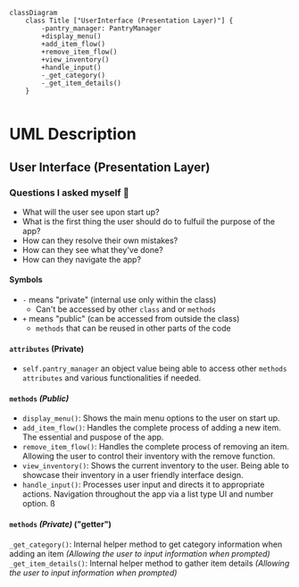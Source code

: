 ```mermaid
classDiagram
    class Title ["UserInterface (Presentation Layer)"] {
        -pantry_manager: PantryManager
        +display_menu()
        +add_item_flow()
        +remove_item_flow()
        +view_inventory()
        +handle_input()
        -_get_category()
        -_get_item_details()
    }


```

# UML Description

## User Interface (Presentation Layer)
### Questions I asked myself 🤔
- What will the user see upon start up?
- What is the first thing the user should do to fulfuil the purpose of the app?
- How can they resolve their own mistakes?
- How can they see what they've done?
- How can they navigate the app?

#### Symbols
- `-` means "private" (internal use only within the class)
    - Can't be accessed by other `class` and or `methods`
- `+` means "public" (can be accessed from outside the class)
    - `methods` that can be reused in other parts of the code

#### `attributes` (Private)
- `self.pantry_manager` an object value being able to access other `methods` `attributes` and various functionalities if needed.

#### `methods` *(Public)*
- `display_menu()`: Shows the main menu options to the user on start up.
- `add_item_flow()`: Handles the complete process of adding a new item. The essential and puspose of the app.
- `remove_item_flow()`: Handles the complete process of removing an item. Allowing the user to control their inventory with the remove function.
- `view_inventory()`: Shows the current inventory to the user. Being able to showcase their inventory in a user friendly interface design.
- `handle_input()`: Processes user input and directs it to appropriate actions. Navigation throughout the app via a list type UI and number option. ß

#### `methods` *(Private)* ("getter")
`_get_category()`: Internal helper method to get category information when adding an item *(Allowing the user to input information when prompted)*
`_get_item_details()`: Internal helper method to gather item details *(Allowing the user to input information when prompted)*